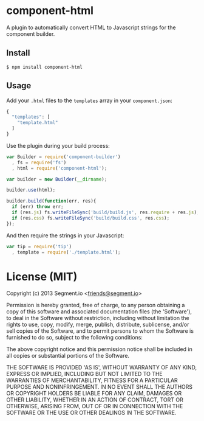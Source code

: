 # component-html

  A plugin to automatically convert HTML to Javascript strings for the component builder.

## Install

    $ npm install component-html

## Usage

  Add your `.html` files to the `templates` array in your `component.json`:

  ```js
  {
    "templates": [
      "template.html"
    ]
  }
  ```

  Use the plugin during your build process:

  ```js
  var Builder = require('component-builder')
    , fs = require('fs')
    , html = require('component-html');

  var builder = new Builder(__dirname);

  builder.use(html);

  builder.build(function(err, res){
    if (err) throw err;
    if (res.js) fs.writeFileSync('build/build.js', res.require + res.js);
    if (res.css) fs.writeFileSync('build/build.css', res.css);
  });
  ```

  And then require the strings in your Javascript:

  ```js
  var tip = require('tip')
    , template = require('./template.html');
  ```

# License (MIT)

Copyright (c) 2013 Segment.io &lt;friends@segment.io&gt;

Permission is hereby granted, free of charge, to any person obtaining
a copy of this software and associated documentation files (the
'Software'), to deal in the Software without restriction, including
without limitation the rights to use, copy, modify, merge, publish,
distribute, sublicense, and/or sell copies of the Software, and to
permit persons to whom the Software is furnished to do so, subject to
the following conditions:

The above copyright notice and this permission notice shall be
included in all copies or substantial portions of the Software.

THE SOFTWARE IS PROVIDED 'AS IS', WITHOUT WARRANTY OF ANY KIND,
EXPRESS OR IMPLIED, INCLUDING BUT NOT LIMITED TO THE WARRANTIES OF
MERCHANTABILITY, FITNESS FOR A PARTICULAR PURPOSE AND NONINFRINGEMENT.
IN NO EVENT SHALL THE AUTHORS OR COPYRIGHT HOLDERS BE LIABLE FOR ANY
CLAIM, DAMAGES OR OTHER LIABILITY, WHETHER IN AN ACTION OF CONTRACT,
TORT OR OTHERWISE, ARISING FROM, OUT OF OR IN CONNECTION WITH THE
SOFTWARE OR THE USE OR OTHER DEALINGS IN THE SOFTWARE.